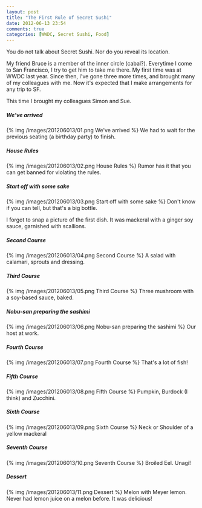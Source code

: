 ```yaml
---
layout: post
title: "The First Rule of Secret Sushi"
date: 2012-06-13 23:54
comments: true
categories: [WWDC, Secret Sushi, Food]
---
```


You do not talk about Secret Sushi. Nor do you reveal its location.

My friend Bruce is a member of the inner circle (cabal?). Everytime I come to San Francisco, I try to get him to take me there. My first time was at WWDC last year. Since then, I've gone three more times, and brought many of my colleagues with me. Now it's expected that I make arrangements for any trip to SF.

This time I brought my colleagues Simon and Sue.

<!-- more -->

##### We've arrived #####
{% img /images/201206013/01.png We've arrived %}
We had to wait for the previous seating (a birthday party) to finish.

##### House Rules ######
{% img /images/201206013/02.png House Rules %}
Rumor has it that you can get banned for violating the rules.

##### Start off with some sake ######
{% img /images/201206013/03.png Start off with some sake %}
Don't know if you can tell, but that's a big bottle.

I forgot to snap a picture of the first dish. It was mackeral with a ginger soy sauce, garnished with scallions.

##### Second Course ######
{% img /images/201206013/04.png Second Course %}
A salad with calamari, sprouts and dressing.

##### Third Course ######
{% img /images/201206013/05.png Third Course %}
Three mushroom with a soy-based sauce, baked.

##### Nobu-san preparing the sashimi ######
{% img /images/201206013/06.png Nobu-san preparing the sashimi %}
Our host at work.

##### Fourth Course ######
{% img /images/201206013/07.png Fourth Course %}
That's a lot of fish!

##### Fifth Course ######
{% img /images/201206013/08.png Fifth Course %}
Pumpkin, Burdock (I think) and Zucchini.

##### Sixth Course ######
{% img /images/201206013/09.png Sixth Course %}
Neck or Shoulder of a yellow mackeral

##### Seventh Course ######
{% img /images/201206013/10.png Seventh Course %}
Broiled Eel. Unagi!

##### Dessert ######
{% img /images/201206013/11.png Dessert %}
Melon with Meyer lemon. Never had lemon juice on a melon before. It was delicious!


